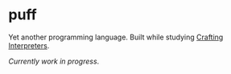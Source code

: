 # puff

Yet another programming language. Built while studying [Crafting Interpreters](https://craftinginterpreters.com/).  

_Currently work in progress_.

